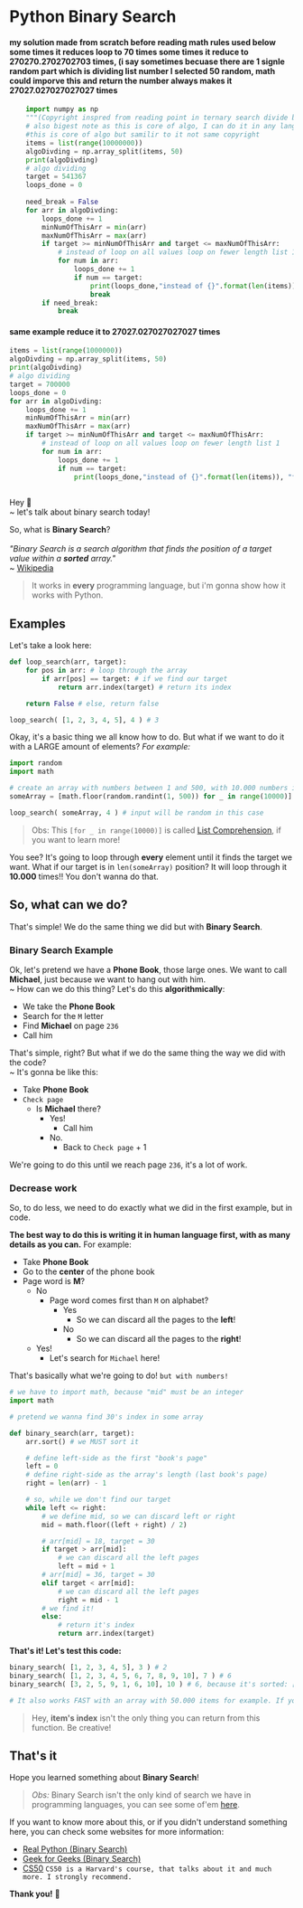 # Python Binary Search

#### my solution made from scratch before reading math rules used below some times it reduces loop to 70 times some times it reduce to 270270.2702702703 times, (i say sometimes becuase there are 1 signle random part which is dividing list number I selected 50 random, math could imporve this and return the number always makes it 27027.027027027027 times 
```python
    import numpy as np
    """(Copyright inspred from reading point in ternary search divide big list to small lists added min and max to target which small list have target) Improve can done with: eg target / something * something + len(items) = divide number to something, eg when target was 700000 it and divided to 50 it done in only 37 loops 50 was random number"""
    # also bigest note as this is core of algo, I can do it in any language only as python fancy it has binary_search but others will not has go, java,c++, js
    #this is core of algo but samilir to it not same copyright 
    items = list(range(10000000))
    algoDivding = np.array_split(items, 50)
    print(algoDivding)
    # algo dividing
    target = 541367
    loops_done = 0
    
    need_break = False
    for arr in algoDivding:
        loops_done += 1
        minNumOfThisArr = min(arr)
        maxNumOfThisArr = max(arr)
        if target >= minNumOfThisArr and target <= maxNumOfThisArr:
            # instead of loop on all values loop on fewer length list 1
            for num in arr:
                loops_done += 1
                if num == target:
                    print(loops_done,"instead of {}".format(len(items)), "found target by looping on small length list otherwise should loop on all numbers but np slowed things", min(arr), max(arr))
                    break
        if need_break:
            break
```

#### same example reduce it to 27027.027027027027 times 
```python
items = list(range(1000000))
algoDivding = np.array_split(items, 50)
print(algoDivding)
# algo dividing
target = 700000
loops_done = 0
for arr in algoDivding:
    loops_done += 1
    minNumOfThisArr = min(arr)
    maxNumOfThisArr = max(arr)
    if target >= minNumOfThisArr and target <= maxNumOfThisArr:
        # instead of loop on all values loop on fewer length list 1
        for num in arr:
            loops_done += 1
            if num == target:
                print(loops_done,"instead of {}".format(len(items)), "found target by looping on small length list otherwise should loop on all numbers but np slowed things", min(arr), max(arr))
        

```
Hey :wave: <br>
~ let's talk about binary search today! <br>

So, what is **Binary Search**? <br><br>
<em>"Binary Search is a search algorithm that finds the position of a target value within a **sorted** array."</em> <br>
~ [Wikipedia](https://en.wikipedia.org/wiki/Binary_search_algorithm)

> It works in **every** programming language, but i'm gonna show how it works with Python.

## Examples

Let's take a look here:

```python
def loop_search(arr, target):
    for pos in arr: # loop through the array
        if arr[pos] == target: # if we find our target
            return arr.index(target) # return its index

    return False # else, return false

loop_search( [1, 2, 3, 4, 5], 4 ) # 3
```

Okay, it's a basic thing we all know how to do. But what if we want to do it with a LARGE amount of elements? _For example:_

```python
import random
import math

# create an array with numbers between 1 and 500, with 10.000 numbers in it
someArray = [math.floor(random.randint(1, 500)) for _ in range(10000)]

loop_search( someArray, 4 ) # input will be random in this case
```
> Obs: This `[for _ in range(10000)]` is called [List Comprehension](https://www.programiz.com/python-programming/list-comprehension), if you want to learn more!

You see? It's going to loop through **every** element until it finds the target we want.
What if our target is in `len(someArray)` position? It will loop through it **10.000** times!! You don't wanna do that.

## So, what can we do?

That's simple! We do the same thing we did but with **Binary Search**.

### Binary Search Example

Ok, let's pretend we have a **Phone Book**, those large ones. We want to call **Michael**, just because we want to hang out with him.<br>
~ How can we do this thing? Let's do this **algorithmically**:
 
 * We take the **Phone Book**
 * Search for the `M` letter
 * Find **Michael** on page `236`
 * Call him
 
 That's simple, right? But what if we do the same thing the way we did with the code? <br>
 ~ It's gonna be like this:
 
 * Take **Phone Book**
 * `Check page`
    * Is **Michael** there?
        * Yes!
            * Call him
        * No.
            * Back to `Check page` + 1
            
We're going to do this until we reach page `236`, it's a lot of work.

### Decrease work

So, to do less, we need to do exactly what we did in the first example, but in code. <br>

**The best way to do this is writing it in human language first, with as many details as you can.**
For example:

* Take **Phone Book**
* Go to the **center** of the phone book
* Page word is **M**?
    * No
        * Page word comes first than `M` on alphabet?
            * Yes
                * So we can discard all the pages to the **left**!
            * No
                * So we can discard all the pages to the **right**!
    * Yes!
        * Let's search for `Michael` here!

That's basically what we're going to do! `but with numbers!`

```python
# we have to import math, because "mid" must be an integer
import math

# pretend we wanna find 30's index in some array

def binary_search(arr, target):
    arr.sort() # we MUST sort it

    # define left-side as the first "book's page"
    left = 0
    # define right-side as the array's length (last book's page)
    right = len(arr) - 1

    # so, while we don't find our target
    while left <= right:
        # we define mid, so we can discard left or right
        mid = math.floor((left + right) / 2)

        # arr[mid] = 18, target = 30
        if target > arr[mid]:
            # we can discard all the left pages
            left = mid + 1
        # arr[mid] = 36, target = 30
        elif target < arr[mid]:
            # we can discard all the left pages
            right = mid - 1
        # we find it!
        else:
            # return it's index
            return arr.index(target)
```

**That's it! Let's test this code:**

```python
binary_search( [1, 2, 3, 4, 5], 3 ) # 2
binary_search( [1, 2, 3, 4, 5, 6, 7, 8, 9, 10], 7 ) # 6
binary_search( [3, 2, 5, 9, 1, 6, 10], 10 ) # 6, because it's sorted: [1, 2, 3, 5, 6, 9, `10`]

# It also works FAST with an array with 50.000 items for example. If you want to find some item index there!
```

> Hey, **item's index** isn't the only thing you can return from this function. Be creative!

## That's it

Hope you learned something about **Binary Search**! <br>
> _Obs:_ Binary Search isn't the only kind of search we have in programming languages, you can see some of'em [here](https://realpython.com/binary-search-python/#understanding-search-algorithms).

If you want to know more about this, or if you didn't understand something here, you can check some websites for more information:

* [Real Python (Binary Search)](https://realpython.com/binary-search-python/#binary-search)
* [Geek for Geeks (Binary Search)](https://www.geeksforgeeks.org/binary-search/)
* [CS50](https://cs50.harvard.edu/x/2020/) `CS50 is a Harvard's course, that talks about it and much more. I strongly recommend.`

**Thank you!** :purple_heart: 
